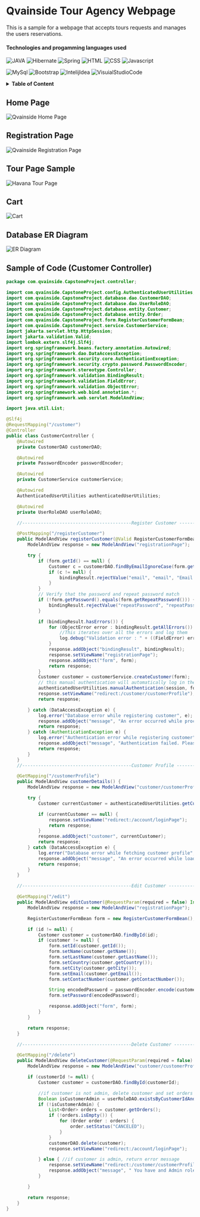 # Qvainside Tour Agency Webpage

This is a sample for a webpage that accepts tours requests and manages the users reservations. 

#### Technologies and progamming languages used

![JAVA](https://img.shields.io/badge/Java-ED8B00?style=for-the-badge&logo=openjdk&logoColor=white)  ![Hibernate](https://img.shields.io/badge/Hibernate-59666C?style=for-the-badge&logo=Hibernate&logoColor=white "Hibernate") ![Spring](https://img.shields.io/badge/spring-%236DB33F.svg?style=for-the-badge&logo=spring&logoColor=white) ![HTML](https://img.shields.io/badge/HTML5-E34F26?style=for-the-badge&logo=html5&logoColor=white) ![CSS](https://img.shields.io/badge/CSS-239120?&style=for-the-badge&logo=css3&logoColor=white "CSS") ![Javascript](https://img.shields.io/badge/JavaScript-F7DF1E?style=for-the-badge&logo=javascript&logoColor=black "Javascript") 

![MySql](https://img.shields.io/badge/MySQL-00000F?style=for-the-badge&logo=mysql&logoColor=white "MySql") ![Bootstrap](https://img.shields.io/badge/Bootstrap-563D7C?style=for-the-badge&logo=bootstrap&logoColor=white "Bootstrap") ![IntelijIdea](https://img.shields.io/badge/IntelliJ_IDEA-000000.svg?style=for-the-badge&logo=intellij-idea&logoColor=white "IntelijIdea") ![VisuialStudioCode](https://img.shields.io/badge/Visual_Studio_Code-0078D4?style=for-the-badge&logo=visual%20studio%20code&logoColor=white "VisuialStudioCode")

<details>
  <summary><strong>Table of Content</strong></summary>
  
  - [Home Page](#home-page)
  - [Registration Page](#registration-page)
  - [Tour Page Sample](#tour-page-sample)
  - [Cart](#cart)
  - [Database ER Diagram](#database-er-diagram)
  - [Sample of Code (Customer Controller)](#sample-of-code-customer-controller)
  
</details>

## <a id="home-page"></a>Home Page
![Qvainside Home Page](https://github.com/Elytriff/Capstone-2024RTT62/blob/main/imagenes/Qvainside%20Home%20Page.png "Qvainside Home Page")

## Registration Page
![Qvainside Registration Page](https://github.com/Elytriff/Capstone-2024RTT62/blob/main/imagenes/Qvainside%20Registration%20Page.png "Qvainside Registration Page")

## Tour Page Sample
![Havana Tour Page](https://github.com/Elytriff/Capstone-2024RTT62/blob/main/imagenes/Havana%20Tour%20Booking%20Page.png "Havana Tour Page")
## Cart
![Cart](https://github.com/Elytriff/Capstone-2024RTT62/blob/main/imagenes/Qvainside%20Cart.png "Cart")

## Database ER Diagram
![ER Diagram](https://github.com/Elytriff/Capstone-2024RTT62/blob/main/imagenes/Qvainside%20Database.png "ER Diagram")

## Sample of Code (Customer Controller)
```java
package com.qvainside.CapstoneProject.controller;

import com.qvainside.CapstoneProject.config.AuthenticatedUserUtilities;
import com.qvainside.CapstoneProject.database.dao.CustomerDAO;
import com.qvainside.CapstoneProject.database.dao.UserRoleDAO;
import com.qvainside.CapstoneProject.database.entity.Customer;
import com.qvainside.CapstoneProject.database.entity.Order;
import com.qvainside.CapstoneProject.form.RegisterCustomerFormBean;
import com.qvainside.CapstoneProject.service.CustomerService;
import jakarta.servlet.http.HttpSession;
import jakarta.validation.Valid;
import lombok.extern.slf4j.Slf4j;
import org.springframework.beans.factory.annotation.Autowired;
import org.springframework.dao.DataAccessException;
import org.springframework.security.core.AuthenticationException;
import org.springframework.security.crypto.password.PasswordEncoder;
import org.springframework.stereotype.Controller;
import org.springframework.validation.BindingResult;
import org.springframework.validation.FieldError;
import org.springframework.validation.ObjectError;
import org.springframework.web.bind.annotation.*;
import org.springframework.web.servlet.ModelAndView;

import java.util.List;

@Slf4j
@RequestMapping("/customer")
@Controller
public class CustomerController {
    @Autowired
    private CustomerDAO customerDAO;

    @Autowired
    private PasswordEncoder passwordEncoder;

    @Autowired
    private CustomerService customerService;

    @Autowired
    AuthenticatedUserUtilities authenticatedUserUtilities;

    @Autowired
    private UserRoleDAO userRoleDAO;

    //-----------------------------------------Register Customer -------------------------------------------

    @PostMapping("/registerCustomer")
    public ModelAndView registerCustomer(@Valid RegisterCustomerFormBean form, BindingResult bindingResult, HttpSession session) {
        ModelAndView response = new ModelAndView("registrationPage");

        try {
            if (form.getId() == null) {
                Customer c = customerDAO.findByEmailIgnoreCase(form.getEmail());
                if (c != null) {
                    bindingResult.rejectValue("email", "email", "Email already exists");
                }
            }
            // Verify that the password and repeat password match
            if (!form.getPassword().equals(form.getRepeatPassword())) {
                bindingResult.rejectValue("repeatPassword", "repeatPassword", "Passwords do not match");
            }

            if (bindingResult.hasErrors()) {
                for (ObjectError error : bindingResult.getAllErrors()) {
                    //This iterates over all the errors and log them
                    log.debug("Validation error : " + ((FieldError) error).getField() + error.getDefaultMessage());
                }
                response.addObject("bindingResult", bindingResult);
                response.setViewName("registrationPage");
                response.addObject("form", form);
                return response;
            }
            Customer customer = customerService.createCustomer(form);
            // this manual authentication will automatically log in the user after registration
            authenticatedUserUtilities.manualAuthentication(session, form.getEmail(), form.getPassword());
            response.setViewName("redirect:/customer/customerProfile");
            return response;

        } catch (DataAccessException e) {
            log.error("Database error while registering customer", e);
            response.addObject("message", "An error occurred while processing your request. Please try again later.");
            return response;
        } catch (AuthenticationException e) {
            log.error("Authentication error while registering customer", e);
            response.addObject("message", "Authentication failed. Please try again.");
            return response;
        }
    }
    //-----------------------------------------Customer Profile -------------------------------------------

    @GetMapping("/customerProfile")
    public ModelAndView customerDetails() {
        ModelAndView response = new ModelAndView("customer/customerProfile");

        try {
            Customer currentCustomer = authenticatedUserUtilities.getCurrentUser();

            if (currentCustomer == null) {
                response.setViewName("redirect:/account/loginPage");
                return response;
            }
            response.addObject("customer", currentCustomer);
            return response;
        } catch (DataAccessException e) {
            log.error("Database error while fetching customer profile", e);
            response.addObject("message", "An error occurred while loading your profile. Please try again later.");
            return response;
        }
    }

    //-----------------------------------------Edit Customer -------------------------------------------

    @GetMapping("/edit")
    public ModelAndView editCustomer(@RequestParam(required = false) Integer id) {
        ModelAndView response = new ModelAndView("registrationPage");

        RegisterCustomerFormBean form = new RegisterCustomerFormBean();

        if (id != null) {
            Customer customer = customerDAO.findById(id);
            if (customer != null) {
                form.setId(customer.getId());
                form.setName(customer.getName());
                form.setLastName(customer.getLastName());
                form.setCountry(customer.getCountry());
                form.setCity(customer.getCity());
                form.setEmail(customer.getEmail());
                form.setContactNumber(customer.getContactNumber());

                String encodedPassword = passwordEncoder.encode(customer.getPassword());
                form.setPassword(encodedPassword);

                response.addObject("form", form);
            }
        }

        return response;
    }

    //-----------------------------------------Delete Customer -------------------------------------------

    @GetMapping("/delete")
    public ModelAndView deleteCustomer(@RequestParam(required = false) Integer customerId) {
        ModelAndView response = new ModelAndView("customer/customerProfile");

        if (customerId != null) {
            Customer customer = customerDAO.findById(customerId);

            //if customer is not admin, delete customer and set orders as canceled
            Boolean isCustomerAdmin = userRoleDAO.existsByCustomerIdAndRoleName(customerId, "ADMIN");
            if (!isCustomerAdmin) {
                List<Order> orders = customer.getOrders();
                if (!orders.isEmpty()) {
                    for (Order order : orders) {
                        order.setStatus("CANCELED");
                    }
                }
                customerDAO.delete(customer);
                response.setViewName("redirect:/account/loginPage");

            } else { //if customer is admin, return error message
                response.setViewName("redirect:/customer/customerProfile");
                response.addObject("message", " You have and Admin role, you cannot be deleted");
            }

        }

        return response;
    }
}
